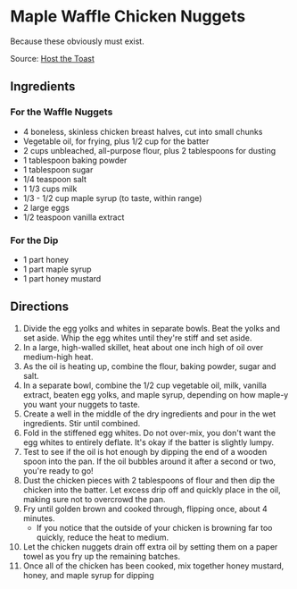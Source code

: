 Maple Waffle Chicken Nuggets
============================
Because these obviously must exist.

Source: [Host the Toast](http://hostthetoast.com/maple-chicken-waffle-nuggets/)

Ingredients
-----------
### For the Waffle Nuggets
* 4 boneless, skinless chicken breast halves, cut into small chunks
* Vegetable oil, for frying, plus 1/2 cup for the batter
* 2 cups unbleached, all-purpose flour, plus 2 tablespoons for dusting
* 1 tablespoon baking powder
* 1 tablespoon sugar
* 1/4 teaspoon salt
* 1 1/3 cups milk
* 1/3 - 1/2 cup maple syrup (to taste, within range)
* 2 large eggs
* 1/2 teaspoon vanilla extract
### For the Dip
* 1 part honey
* 1 part maple syrup
* 1 part honey mustard

Directions
----------

1. Divide the egg yolks and whites in separate bowls. Beat the yolks and set aside. Whip the egg whites until they're stiff and set aside.
2. In a large, high-walled skillet, heat about one inch high of oil over medium-high heat.
3. As the oil is heating up, combine the flour, baking powder, sugar and salt. 
4. In a separate bowl, combine the 1/2 cup vegetable oil, milk, vanilla extract, beaten egg yolks, and maple syrup, depending on how maple-y you want your nuggets to taste.
5. Create a well in the middle of the dry ingredients and pour in the wet ingredients. Stir until combined.
6. Fold in the stiffened egg whites. Do not over-mix, you don't want the egg whites to entirely deflate. It's okay if the batter is slightly lumpy.
7. Test to see if the oil is hot enough by dipping the end of a wooden spoon into the pan. If the oil bubbles around it after a second or two, you're ready to go!
8. Dust the chicken pieces with 2 tablespoons of flour and then dip the chicken into the batter. Let excess drip off and quickly place in the oil, making sure not to overcrowd the pan. 
9. Fry until golden brown and cooked through, flipping once, about 4 minutes. 
   * If you notice that the outside of your chicken is browning far too quickly, reduce the heat to medium.
10. Let the chicken nuggets drain off extra oil by setting them on a paper towel as you fry up the remaining batches.
11. Once all of the chicken has been cooked, mix together honey mustard, honey, and maple syrup for dipping
